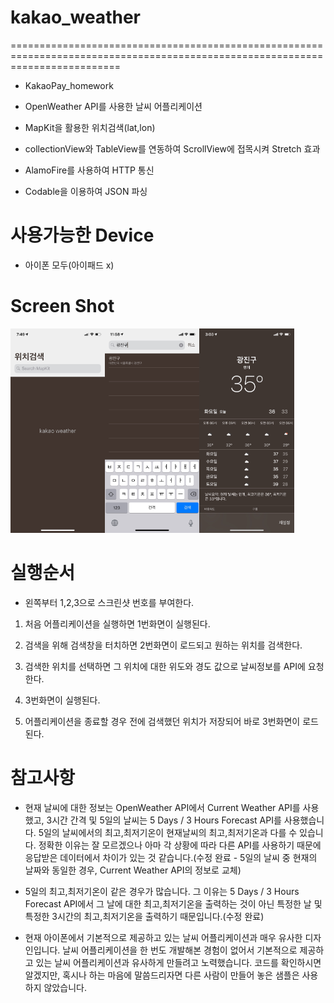 # kakao_weather
===============================================================================================================================
* KakaoPay_homework

* OpenWeather API를 사용한 날씨 어플리케이션

* MapKit을 활용한 위치검색(lat,lon)

* collectionView와 TableView를 연동하여 ScrollView에 접목시켜 Stretch 효과

* AlamoFire를 사용하여 HTTP 통신

* Codable을 이용하여 JSON 파싱

# 사용가능한 Device
* 아이폰 모두(아이패드 x)

# Screen Shot

<img src=./image/Search.jpeg width="30%"><img src=./image/SearchTable.jpeg width="30%"><img src=./image/Result.jpeg width="30%">




# 실행순서

* 왼쪽부터 1,2,3으로 스크린샷 번호를 부여한다.

1. 처음 어플리케이션을 실행하면 1번화면이 실행된다. 

2. 검색을 위해 검색창을 터치하면 2번화면이 로드되고 원하는 위치를 검색한다. 

3. 검색한 위치를 선택하면 그 위치에 대한 위도와 경도 값으로 날씨정보를 API에 요청한다. 

4. 3번화면이 실행된다.

5. 어플리케이션을 종료할 경우 전에 검색했던 위치가 저장되어 바로 3번화면이 로드된다.




# 참고사항

* 현재 날씨에 대한 정보는 OpenWeather API에서 Current Weather API를 사용했고, 3시간 간격 및 5일의 날씨는 5 Days / 3 Hours Forecast API를 사용했습니다. 
5일의 날씨에서의 최고,최저기온이 현재날씨의 최고,최저기온과 다를 수 있습니다. 정확한 이유는 잘 모르겠으나 아마 각 상황에 따라 다른 API를 사용하기 때문에 응답받은 데이터에서 차이가 있는 것 같습니다.(수정 완료 - 5일의 날씨 중 현재의 날짜와 동일한 경우, Current Weather API의 정보로 교체)

* 5일의 최고,최저기온이 같은 경우가 많습니다. 그 이유는 5 Days / 3 Hours Forecast API에서 그 날에 대한 최고,최저기온을 출력하는 것이 아닌 특정한 날 및 특정한 3시간의 최고,최저기온을 출력하기 때문입니다.(수정 완료)

* 현재 아이폰에서 기본적으로 제공하고 있는 날씨 어플리케이션과 매우 유사한 디자인입니다. 날씨 어플리케이션을 한 번도 개발해본 경험이 없어서 기본적으로 제공하고 있는 날씨 어플리케이션과 유사하게 만들려고 노력했습니다. 코드를 확인하시면 알겠지만, 혹시나 하는 마음에 말씀드리자면 다른 사람이 만들어 놓은 샘플은 사용하지 않았습니다. 

